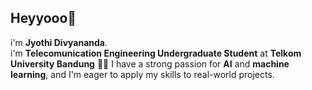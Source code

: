 ## Heyyooo🙌

i'm **Jyothi Divyananda**.<br>
i'm **Telecomunication Engineering Undergraduate Student** at **Telkom University Bandung** 📡📡
I have a strong passion for **AI** and **machine learning**, and I'm eager to apply my skills to real-world projects.


